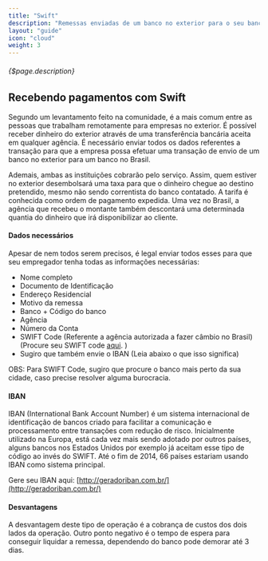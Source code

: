 ```yaml
---
title: "Swift"
description: "Remessas enviadas de um banco no exterior para o seu banco no Brasil."
layout: "guide"
icon: "cloud"
weight: 3
---
```


###### {$page.description}

<article id="1">

## Recebendo pagamentos com Swift

Segundo um levantamento feito na comunidade, é a mais comum entre as pessoas que trabalham remotamente para empresas no exterior. É possível receber dinheiro do exterior através de uma transferência bancária aceita em qualquer agência. É necessário enviar todos os dados referentes a transação para que a empresa possa efetuar uma transação de envio de um banco no exterior para um banco no Brasil.

Ademais, ambas as instituições cobrarão pelo serviço. Assim, quem estiver no exterior desembolsará uma taxa para que o dinheiro chegue ao destino pretendido, mesmo não sendo correntista do banco contatado. A tarifa é conhecida como ordem de pagamento expedida. Uma vez no Brasil, a agência que recebeu o montante também descontará uma determinada quantia do dinheiro que irá disponibilizar ao cliente.

#### Dados necessários
Apesar de nem todos serem precisos, é legal enviar todos esses para que seu empregador tenha todas as informações necessárias:

* Nome completo
* Documento de Identificação
* Endereço Residencial
* Motivo da remessa
* Banco + Código do banco
* Agência
* Número da Conta
* SWIFT Code (Referente a agência autorizada a fazer câmbio no Brasil) (Procure seu SWIFT code [aqui](http://www.theswiftcodes.com/brazil/). )
* Sugiro que também envie o IBAN (Leia abaixo o que isso significa)


OBS: Para SWIFT Code, sugiro que procure o banco mais perto da sua cidade, caso precise resolver alguma burocracia.

#### IBAN

IBAN (International Bank Account Number) é um sistema internacional de identificação de bancos criado para facilitar a comunicação e processamento entre transações com redução de risco. Inicialmente utilizado na Europa, está cada vez mais sendo adotado por outros países, alguns bancos nos Estados Unidos por exemplo já aceitam esse tipo de código ao invés do SWIFT. Até o fim de 2014, 66 países estariam usando IBAN como sistema principal.

Gere seu IBAN aqui: [http://geradoriban.com.br/](http://geradoriban.com.br/)

#### Desvantagens

A desvantagem deste tipo de operação é a cobrança de custos dos dois lados da operação. Outro ponto negativo é o tempo de espera para conseguir liquidar a remessa, dependendo do banco pode demorar até 3 dias.

</article>
